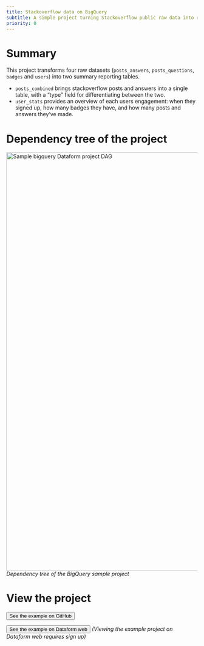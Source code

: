 ```yaml
---
title: Stackoverflow data on BigQuery
subtitle: A simple project turning Stackoverflow public raw data into reporting tables in a BigQuery data warehouse
priority: 0
---
```


# Summary

This project transforms four raw datasets (`posts_answers`, `posts_questions`, `badges` and `users`) into two summary reporting tables.

- `posts_combined` brings stackoverflow posts and answers into a single table, with a “type” field for differentiating between the two.
- `user_stats` provides an overview of each users engagement: when they signed up, how many badges they have, and how many posts and answers they’ve made.

# Dependency tree of the project

<img src="https://assets.dataform.co/docs/sample_projects/bigquery_sample_project_dag.png"  width="1100"  alt="Sample bigquery Dataform project DAG" />
<em>Dependency tree of the BigQuery sample project</em>

# View the project

<a href="https://app.dataform.co/#/6470156092964864/overview"><button>See the example on GitHub</button></a>

<a href="https://app.dataform.co/#/6470156092964864/overview"><button intent="primary">See the example on Dataform web</button></a>
<em>(Viewing the example project on Dataform web requires sign up)</em>
